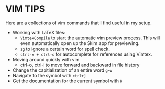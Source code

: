 # VIM TIPS

Here are a collections of vim commands that I find useful in my setup.

* Working with LaTeX files:
  * `VimtexCompile` to start the automatic vim preview process. This will even
    automatically open up the Skim app for previewing. 
  * `zg` to ignore a certain word for spell check.
  * `ctrl-x + ctrl-o` for autocomplete for references using Vimtex.
* Moving around quickly with vim
  * ctrl-o, ctrl-i to move forward and backward in file history
* Change the capitialization of an entire word `g~w`
* Navigate to the symbol with `ctrl+]`
* Get the documentation for the current symbol with `K`
